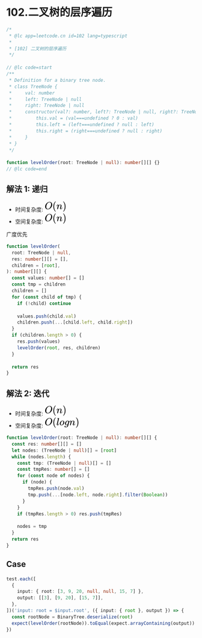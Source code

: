 # 102.二叉树的层序遍历

```ts
/*
 * @lc app=leetcode.cn id=102 lang=typescript
 *
 * [102] 二叉树的层序遍历
 */

// @lc code=start
/**
 * Definition for a binary tree node.
 * class TreeNode {
 *     val: number
 *     left: TreeNode | null
 *     right: TreeNode | null
 *     constructor(val?: number, left?: TreeNode | null, right?: TreeNode | null) {
 *         this.val = (val===undefined ? 0 : val)
 *         this.left = (left===undefined ? null : left)
 *         this.right = (right===undefined ? null : right)
 *     }
 * }
 */

function levelOrder(root: TreeNode | null): number[][] {}
// @lc code=end
```

## 解法 1: 递归

- 时间复杂度: <!-- $O(n)$ --> <img style="transform: translateY(0.1em); background: white;" src="./svg/o-n.svg" alt="O(n)">
- 空间复杂度: <!-- $O(n)$ --> <img style="transform: translateY(0.1em); background: white;" src="./svg/o-n.svg" alt="O(n)">

广度优先

```ts
function levelOrder(
  root: TreeNode | null,
  res: number[][] = [],
  children = [root],
): number[][] {
  const values: number[] = []
  const tmp = children
  children = []
  for (const child of tmp) {
    if (!child) continue

    values.push(child.val)
    children.push(...[child.left, child.right])
  }
  if (children.length > 0) {
    res.push(values)
    levelOrder(root, res, children)
  }

  return res
}
```

## 解法 2: 迭代

- 时间复杂度: <!-- $O(n)$ --> <img style="transform: translateY(0.1em); background: white;" src="./svg/o-n.svg" alt="O(n)">
- 空间复杂度: <!-- $O(logn)$ --> <img style="transform: translateY(0.1em); background: white;" src="./svg/o-log-n.svg" alt="O(logn)">

```ts
function levelOrder(root: TreeNode | null): number[][] {
  const res: number[][] = []
  let nodes: (TreeNode | null)[] = [root]
  while (nodes.length) {
    const tmp: (TreeNode | null)[] = []
    const tmpRes: number[] = []
    for (const node of nodes) {
      if (node) {
        tmpRes.push(node.val)
        tmp.push(...[node.left, node.right].filter(Boolean))
      }
    }
    if (tmpRes.length > 0) res.push(tmpRes)

    nodes = tmp
  }
  return res
}
```

## Case

```ts
test.each([
  {
    input: { root: [3, 9, 20, null, null, 15, 7] },
    output: [[3], [9, 20], [15, 7]],
  },
])('input: root = $input.root', ({ input: { root }, output }) => {
  const rootNode = BinaryTree.deserialize(root)
  expect(levelOrder(rootNode)).toEqual(expect.arrayContaining(output))
})
```
